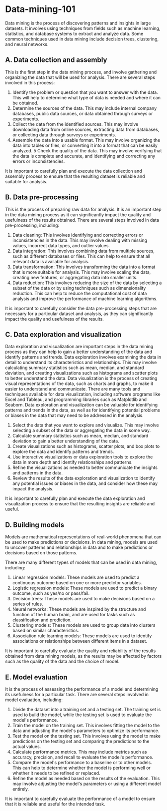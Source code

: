 # Data-mining-101
Data mining is the process of discovering patterns and insights in large datasets. It involves using techniques from fields such as machine learning, statistics, and database systems to extract and analyze data. Some common techniques used in data mining include decision trees, clustering, and neural networks. 

## A. Data collection and assembly 
This is the first step in the data mining process, and involve gathering and organizing the data that will be used for analysis. There are several steps involved in this process:
  1. Identify the problem or question that you want to answer with the data. This will help to determine what type of data is needed and where it can be obtained.
  2. Determine the sources of the data. This may include internal company databases, public data sources, or data obtained through surveys or experiments.
  3. Collect the data from the identified sources. This may involve downloading data from online sources, extracting data from databases, or collecting data through surveys or experiments.
  4. Assemble the data into a usable format. This may involve organizing the data into tables or files, or converting it into a format that can be easily analyzed.
  5 Check the quality of the data. This may involve verifying that the data is complete and accurate, and identifying and correcting any errors or inconsistencies.

It is important to carefully plan and execute the data collection and assembly process to ensure that the resulting dataset is reliable and suitable for analysis.

## B. Data pre-processing 
This is the process of preparing raw data for analysis. It is an important step in the data mining process as it can significantly impact the quality and usefulness of the results obtained.
There are several steps involved in data pre-processing, including:
  1. Data cleaning: This involves identifying and correcting errors or inconsistencies in the data. This may involve dealing with missing values, incorrect data types, and outlier values.
  2. Data integration: This involves combining data from multiple sources, such as different databases or files. This can help to ensure that all relevant data is available for analysis.
  3. Data transformation: This involves transforming the data into a format that is more suitable for analysis. This may involve scaling the data, creating new features, or aggregating data into smaller units.
  4. Data reduction: This involves reducing the size of the data by selecting a subset of the data or by using techniques such as dimensionality reduction. This can help to reduce the computational cost of data analysis and improve the performance of machine learning algorithms.

It is important to carefully consider the data pre-processing steps that are necessary for a particular dataset and analysis, as they can significantly impact the quality and usefulness of the results.

## C. Data exploration and visualization 
Data exploration and visualization are important steps in the data mining process as they can help to gain a better understanding of the data and identify patterns and trends.
Data exploration involves examining the data in detail to understand its characteristics and relationships. This may involve calculating summary statistics such as mean, median, and standard deviation, and creating visualizations such as histograms and scatter plots to better understand the data.
Data visualization is the process of creating visual representations of the data, such as charts and graphs, to make it easier to understand and communicate. There are many tools and techniques available for data visualization, including software programs like Excel and Tableau, and programming libraries such as Matplotlib and Seaborn.
Data exploration and visualization can be valuable for identifying patterns and trends in the data, as well as for identifying potential problems or biases in the data that may need to be addressed in the analysis.

  1. Select the data that you want to explore and visualize. This may involve selecting a subset of the data or aggregating the data in some way.
  2. Calculate summary statistics such as mean, median, and standard deviation to gain a better understanding of the data.
  3. Create visualizations such as histograms, scatter plots, and box plots to explore the data and identify patterns and trends.
  4. Use interactive visualizations or data exploration tools to explore the data in more depth and identify relationships and patterns.
  5. Refine the visualizations as needed to better communicate the insights and patterns in the data.
  6. Review the results of the data exploration and visualization to identify any potential issues or biases in the data, and consider how these may impact the analysis.

It is important to carefully plan and execute the data exploration and visualization process to ensure that the resulting insights are reliable and useful.

## D. Building models

Models are mathematical representations of real-world phenomena that can be used to make predictions or decisions. In data mining, models are used to uncover patterns and relationships in data and to make predictions or decisions based on those patterns.

There are many different types of models that can be used in data mining, including:
  1. Linear regression models: These models are used to predict a continuous outcome based on one or more predictor variables.
  2. Logistic regression models: These models are used to predict a binary outcome, such as yes/no or pass/fail.
  3. Decision trees: These models are used to make decisions based on a series of rules.
  4. Neural networks: These models are inspired by the structure and function of the human brain, and are used for tasks such as classification and prediction.
  5. Clustering models: These models are used to group data into clusters based on similar characteristics.
  6. Association rule learning models: These models are used to identify associations or relationships between different items in a dataset.

It is important to carefully evaluate the quality and reliability of the results obtained from data mining models, as the results may be affected by factors such as the quality of the data and the choice of model.

## E. Model evaluation 

It is the process of assessing the performance of a model and determining its usefulness for a particular task. There are several steps involved in model evaluation, including:
  1. Divide the dataset into a training set and a testing set. The training set is used to build the model, while the testing set is used to evaluate the model's performance.
  2. Train the model on the training set. This involves fitting the model to the data and adjusting the model's parameters to optimize its performance.
  3. Test the model on the testing set. This involves using the model to make predictions on the testing set and comparing the predictions to the actual values.
  4. Calculate performance metrics. This may include metrics such as accuracy, precision, and recall to evaluate the model's performance.
  5. Compare the model's performance to a baseline or to other models. This can help to determine whether the model is performing well or whether it needs to be refined or replaced.
  6. Refine the model as needed based on the results of the evaluation. This may involve adjusting the model's parameters or using a different model entirely.

It is important to carefully evaluate the performance of a model to ensure that it is reliable and useful for the intended task.
